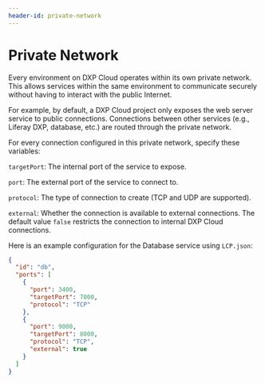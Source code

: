 ```yaml
---
header-id: private-network
---
```


# Private Network

Every environment on DXP Cloud operates within its own private network. This allows services within the same environment to communicate securely without having to interact with the public Internet.

For example, by default, a DXP Cloud project only exposes the web server service to public connections. Connections between other services (e.g., Liferay DXP, database, etc.) are routed through the private network.

For every connection configured in this private network, specify these variables:

`targetPort`: The internal port of the service to expose.

`port`: The external port of the service to connect to.

`protocol`: The type of connection to create (TCP and UDP are supported).

`external`: Whether the connection is available to external connections. The default value `false` restricts the connection to internal DXP Cloud connections.

Here is an example configuration for the Database service using `LCP.json`:

```json
{
  "id": "db",
  "ports": [
    {
      "port": 3400,
      "targetPort": 7000,
      "protocol": "TCP"
    },
    {
      "port": 9000,
      "targetPort": 8000,
      "protocol": "TCP",
      "external": true
    }
  ]
}
```
